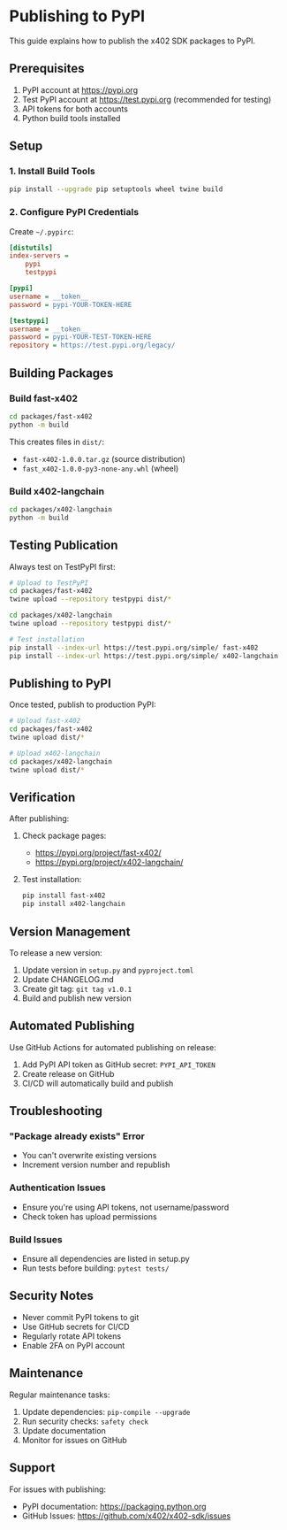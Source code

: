 # Publishing to PyPI

This guide explains how to publish the x402 SDK packages to PyPI.

## Prerequisites

1. PyPI account at https://pypi.org
2. Test PyPI account at https://test.pypi.org (recommended for testing)
3. API tokens for both accounts
4. Python build tools installed

## Setup

### 1. Install Build Tools

```bash
pip install --upgrade pip setuptools wheel twine build
```

### 2. Configure PyPI Credentials

Create `~/.pypirc`:

```ini
[distutils]
index-servers =
    pypi
    testpypi

[pypi]
username = __token__
password = pypi-YOUR-TOKEN-HERE

[testpypi]
username = __token__
password = pypi-YOUR-TEST-TOKEN-HERE
repository = https://test.pypi.org/legacy/
```

## Building Packages

### Build fast-x402

```bash
cd packages/fast-x402
python -m build
```

This creates files in `dist/`:
- `fast-x402-1.0.0.tar.gz` (source distribution)
- `fast_x402-1.0.0-py3-none-any.whl` (wheel)

### Build x402-langchain

```bash
cd packages/x402-langchain
python -m build
```

## Testing Publication

Always test on TestPyPI first:

```bash
# Upload to TestPyPI
cd packages/fast-x402
twine upload --repository testpypi dist/*

cd packages/x402-langchain
twine upload --repository testpypi dist/*

# Test installation
pip install --index-url https://test.pypi.org/simple/ fast-x402
pip install --index-url https://test.pypi.org/simple/ x402-langchain
```

## Publishing to PyPI

Once tested, publish to production PyPI:

```bash
# Upload fast-x402
cd packages/fast-x402
twine upload dist/*

# Upload x402-langchain
cd packages/x402-langchain
twine upload dist/*
```

## Verification

After publishing:

1. Check package pages:
   - https://pypi.org/project/fast-x402/
   - https://pypi.org/project/x402-langchain/

2. Test installation:
   ```bash
   pip install fast-x402
   pip install x402-langchain
   ```

## Version Management

To release a new version:

1. Update version in `setup.py` and `pyproject.toml`
2. Update CHANGELOG.md
3. Create git tag: `git tag v1.0.1`
4. Build and publish new version

## Automated Publishing

Use GitHub Actions for automated publishing on release:

1. Add PyPI API token as GitHub secret: `PYPI_API_TOKEN`
2. Create release on GitHub
3. CI/CD will automatically build and publish

## Troubleshooting

### "Package already exists" Error
- You can't overwrite existing versions
- Increment version number and republish

### Authentication Issues
- Ensure you're using API tokens, not username/password
- Check token has upload permissions

### Build Issues
- Ensure all dependencies are listed in setup.py
- Run tests before building: `pytest tests/`

## Security Notes

- Never commit PyPI tokens to git
- Use GitHub secrets for CI/CD
- Regularly rotate API tokens
- Enable 2FA on PyPI account

## Maintenance

Regular maintenance tasks:

1. Update dependencies: `pip-compile --upgrade`
2. Run security checks: `safety check`
3. Update documentation
4. Monitor for issues on GitHub

## Support

For issues with publishing:
- PyPI documentation: https://packaging.python.org
- GitHub Issues: https://github.com/x402/x402-sdk/issues